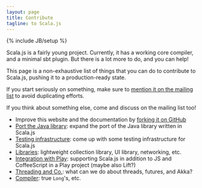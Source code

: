 ```yaml
---
layout: page
title: Contribute
tagline: to Scala.js
---
```

{% include JB/setup %}

Scala.js is a fairly young project. Currently, it has a working core compiler,
and a minimal sbt plugin. But there is a lot more to do, and you can help!

This page is a non-exhaustive list of things that you can do to contribute to
Scala.js, pushing it to a production-ready state.

If you start seriously on something, make sure to
[mention it on the mailing list](https://groups.google.com/forum/?fromgroups#!forum/scala-js)
to avoid duplicating efforts.

If you think about something else, come and discuss on the mailing list too!

*   Improve this website and the documentation by
    [forking it on GitHub](https://github.com/scala-js/scala-js-website)
*   [Port the Java library](javalib.html):
    expand the port of the Java library written in Scala.js
*   [Testing infrastructure](testing-infrastructure.html):
    come up with some testing infrastructure for Scala.js
*   [Libraries](libraries.html):
    lightweight collection library, UI library, networking, etc.
*   [Integration with Play](play.html):
    supporting Scala.js in addition to JS and CoffeeScript in a Play project
    (maybe also Lift?)
*   [Threading and Co.](threading.html):
    what can we do about threads, futures, and Akka?
*   [Compiler](compiler.html):
    true `Long`'s, etc.
